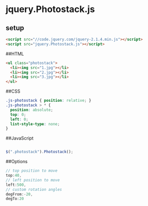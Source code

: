 # jquery.Photostack.js

## setup
```html
<script src="//code.jquery.com/jquery-2.1.4.min.js"></script>
<script src="jquery.Photostack.js"></script>
```

##HTML
```html
<ul class="photostack">
  <li><img src="1.jpg"></li>
  <li><img src="2.jpg"></li>
  <li><img src="3.jpg"></li>
</ul>
```
##CSS

```css
.js-photostack { position: relative; }
.js-photostack > * {
  position: absolute;
  top: 0;
  left: 0;
  list-style-type: none;
}
```
##JavaScript
```javascript

$(".photostack").Photostack();
```

##Options
```javascript
// top position to move
top:40,
// left position to move
left:500,
// custom rotation angles
degFrom:-20,
degTo:20
```

